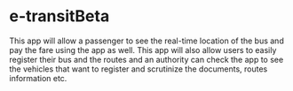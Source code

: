 # e-transitBeta
This app will allow a passenger to see the real-time         location of the bus and pay the fare using the app as well. This app will also allow users to easily register their bus and the routes and an authority can check the app to see the vehicles that want to register and scrutinize the documents, routes information etc.
